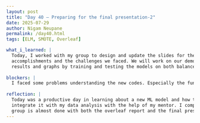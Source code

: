 ```yaml
---
layout: post
title: "Day 40 – Preparing for the final presentation-2"
date: 2025-07-29
author: Nigam Neupane
permalink: /day40.html
tags: [ELM, SMOTE, Overleaf]

what_i_learned: |
  Today, I worked with my group to design and update the slides for the final presentation. We divided work and started writing about our project, our 
  accomplishments and the challenges we faced. We will work on our demo video soon. I continued updating the project overleaf as well. I included more 
  results and graphs by training and testing the models on both balanced data without cross-validation and balanced data with cross-validation. I helped complete other slides for literature review, methodology and findings.
  
blockers: |
  I faced some problems understanding the new codes. Especially the functions defined in its internal codes.
  
reflection: |
  Today was a productive day in learning about a new ML model and how to implement it. The codes were very difficult to understand but I was able to 
  integrate it with my data analysis with the help of my mentor. I compared the results and updated them to the group research paper in Overleaf. My
  group is almost done with both the overleaf report and the final presentation.
---
```

